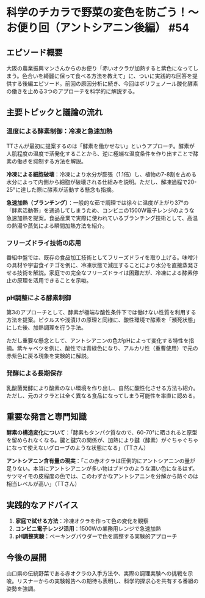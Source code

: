 # 科学のチカラで野菜の変色を防ごう！〜お便り回（アントシアニン後編） #54

## エピソード概要
大阪の農業振興マンさんからのお便り「赤いオクラが加熱すると紫色になってしまう。色合いを綺麗に保って食べる方法を教えて」に、ついに実践的な回答を提供する後編エピソード。前回の原因分析に続き、今回はポリフェノール酸化酵素の働きを止める3つのアプローチを科学的に解説する。

## 主要トピックと議論の流れ

### 温度による酵素制御：冷凍と急速加熱
TTさんが最初に提案するのは「酵素を働かせない」というアプローチ。酵素が人肌程度の温度で活発化することから、逆に極端な温度条件を作り出すことで酵素の働きを抑制する方法を解説。

**冷凍による細胞破壊**：冷凍により水分が膨張（1.1倍）し、植物の7-8割を占める水分によって内側から細胞が破壊される仕組みを説明。ただし、解凍過程で20-25°に達した際に酵素が活動する懸念も指摘。

**急速加熱（ブランチング）**：一般的な茹で調理では徐々に温度が上がり37°の「酵素活動帯」を通過してしまうため、コンビニの1500W電子レンジのような急速加熱を提案。食品産業で実際に使われているブランチング技術として、高温の熱湯や蒸気による瞬間加熱方法を紹介。

### フリーズドライ技術の応用
番組中盤では、既存の食品加工技術としてフリーズドライを取り上げる。味噌汁の具材や宇宙食イチゴを例に、冷凍状態で減圧することにより水分を直接蒸発させる技術を解説。家庭での完全なフリーズドライは困難だが、冷凍による酵素停止の原理を活用できることを示唆。

### pH調整による酵素制御
第3のアプローチとして、酵素が極端な酸性条件下では働けない性質を利用する方法を提案。ピクルスや浅漬けの原理と同様に、酸性環境で酵素を「瀕死状態」にした後、加熱調理を行う手法。

ただし重要な懸念として、アントシアニンの色がpHによって変化する特性を指摘。紫キャベツを例に、酸性では青緑色になり、アルカリ性（重曹使用）で元の赤紫色に戻る現象を実験的に解説。

### 発酵による長期保存
乳酸菌発酵により酸素のない環境を作り出し、自然に酸性化させる方法も紹介。ただし、元のオクラとは全く異なる食品になってしまう可能性を率直に認める。

## 重要な発言と専門知識

**酵素の構造変化について**：「酵素もタンパク質なので、60-70°に晒されると原型を留められなくなる。鍵と鍵穴の関係が、加熱により鍵（酵素）がぐちゃぐちゃになって使えないグローブのような状態になる」（TTさん）

**アントシアニン含有量の現実**：「この赤オクラは圧倒的にアントシアニンの量が足りない。本当にアントシアニンが多い物はブドウのような濃い色になるはず。サツマイモの皮程度の色では、このわずかなアントシアニンを分解から防ぐのは相当レベルが高い」（TTさん）

## 実践的なアドバイス
1. **家庭で試せる方法**：冷凍オクラを作って色の変化を観察
2. **コンビニ電子レンジ活用**：1500Wの業務用レンジで急速加熱
3. **pH調整実験**：ベーキングパウダーで色を調整する実験的アプローチ

## 今後の展開
山口県の伝統野菜である赤オクラの入手方法や、実際の調理実験への挑戦を示唆。リスナーからの実験報告への期待も表明し、科学的探求心を共有する番組の姿勢を強調。